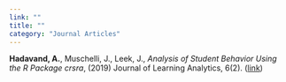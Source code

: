 ```yaml
---
link: ""
title: ""
category: "Journal Articles"
---
```


**Hadavand, A.**, Muschelli, J., Leek, J., *Analysis of Student Behavior Using the R Package crsra*, (2019) Journal of Learning Analytics, 6(2). ([link](https://doi.org/10.18608/jla.2019.62.10))